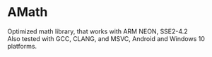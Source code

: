 # AMath
Optimized math library, that works with ARM NEON, SSE2-4.2 <br>
Also tested with GCC, CLANG, and MSVC, Android and Windows 10 platforms.
